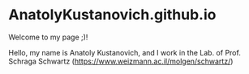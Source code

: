 # AnatolyKustanovich.github.io

Welcome to my page ;)!

Hello, my name is Anatoly Kustanovich, and I work in the Lab. of Prof. Schraga Schwartz (https://www.weizmann.ac.il/molgen/schwartz/)


